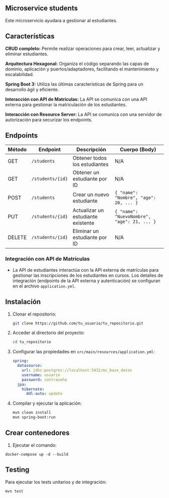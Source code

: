## Microservice students
Este microservicio ayudara a gestionar al estudiantes.

## Características

**CRUD completo:** Permite realizar operaciones para crear, leer, actualizar y eliminar estudiantes.

**Arquitectura Hexagonal:** Organiza el código separando las capas de dominio, aplicación y puertos/adaptadores, facilitando el mantenimiento y escalabilidad.

**Spring Boot 3:** Utiliza las últimas características de Spring para un desarrollo ágil y eficiente.

**Interacción con API de Matrículas:** La API se comunica con una API externa para gestionar la matriculación de los estudiantes.

**Interacción con Resource Server:** La API se comunica con una servidor de autorización para securizar los endpoints.

## Endpoints

| Método | Endpoint         | Descripción                        | Cuerpo (Body)                               |
|--------|------------------|------------------------------------|---------------------------------------------|
| GET    | `/students`      | Obtener todos los estudiantes      | N/A                                         |
| GET    | `/students/{id}` | Obtener un estudiante por ID       | N/A                                         |
| POST   | `/students`      | Crear un nuevo estudiante          | `{ "name": "Nombre", "age": 20, ... }`      |
| PUT    | `/students/{id}` | Actualizar un estudiante existente | `{ "name": "NuevoNombre", "age": 21, ... }` |
| DELETE | `/students/{id}` | Eliminar un estudiante por ID      | N/A                                         |

### Integración con API de Matrículas

- La API de estudiantes interactúa con la API externa de matrículas para gestionar las inscripciones de los estudiantes en cursos. Los detalles de integración (endpoints de la API externa y autenticación) se configuran en el archivo `application.yml`.

## Instalación

1. Clonar el repositorio:

    ```bash
    git clone https://github.com/tu_usuario/tu_repositorio.git
    ```

2. Acceder al directorio del proyecto:

    ```bash
    cd tu_repositorio
    ```

3. Configurar las propiedades en `src/main/resources/application.yml`:

    ```yaml
    spring:
      datasource:
        url: jdbc:postgres://localhost:5432/mi_base_datos
        username: usuario
        password: contraseña
      jpa:
        hibernate:
          ddl-auto: update
    
    ```

4. Compilar y ejecutar la aplicación:

    ```bash
    mvn clean install
    mvn spring-boot:run
    ```
## Crear contenedores
1. Ejecutar el comando:
 ```
docker-compose up -d --build

 ```
## Testing

Para ejecutar los tests unitarios y de integración:

```bash
mvn test